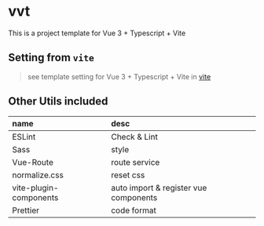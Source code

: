 # vvt

This is a project template for Vue 3 + Typescript + Vite
## Setting from `vite`
> see template setting for Vue 3 + Typescript + Vite in [vite](https://github.com/vitejs/vite/tree/main/packages/create-vite/template-vue-ts)
## Other Utils included

| name | desc | 
| :---- | :---- |
| ESLint | Check & Lint |
| Sass | style |
| Vue-Route | route service |
| normalize.css | reset css |
| vite-plugin-components | auto import & register vue components |
| Prettier | code format |
